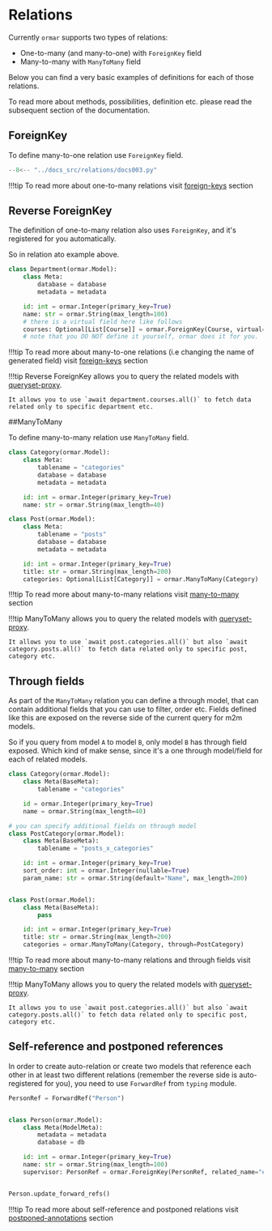 # Relations

Currently `ormar` supports two types of relations:

* One-to-many (and many-to-one) with `ForeignKey` field
* Many-to-many with `ManyToMany` field

Below you can find a very basic examples of definitions for each of those relations.

To read more about methods, possibilities, definition etc. please read the subsequent section of the documentation. 

## ForeignKey

To define many-to-one relation use `ForeignKey` field.

```Python hl_lines="17"
--8<-- "../docs_src/relations/docs003.py"
```

!!!tip
    To read more about one-to-many relations visit [foreign-keys][foreign-keys] section

## Reverse ForeignKey

The definition of one-to-many relation also uses `ForeignKey`, and it's registered for you automatically.

So in relation ato example above.

```Python hl_lines="17"
class Department(ormar.Model):
    class Meta:
        database = database
        metadata = metadata

    id: int = ormar.Integer(primary_key=True)
    name: str = ormar.String(max_length=100)
    # there is a virtual field here like follows
    courses: Optional[List[Course]] = ormar.ForeignKey(Course, virtual=True)
    # note that you DO NOT define it yourself, ormar does it for you.
```

!!!tip
    To read more about many-to-one relations (i.e changing the name of generated field) visit [foreign-keys][foreign-keys] section


!!!tip
    Reverse ForeignKey allows you to query the related models with [queryset-proxy][queryset-proxy].
    
    It allows you to use `await department.courses.all()` to fetch data related only to specific department etc. 

##ManyToMany

To define many-to-many relation use `ManyToMany` field.

```python hl_lines="18"
class Category(ormar.Model):
    class Meta:
        tablename = "categories"
        database = database
        metadata = metadata

    id: int = ormar.Integer(primary_key=True)
    name: str = ormar.String(max_length=40)

class Post(ormar.Model):
    class Meta:
        tablename = "posts"
        database = database
        metadata = metadata

    id: int = ormar.Integer(primary_key=True)
    title: str = ormar.String(max_length=200)
    categories: Optional[List[Category]] = ormar.ManyToMany(Category)
```


!!!tip
    To read more about many-to-many relations visit [many-to-many][many-to-many] section


!!!tip
    ManyToMany allows you to query the related models with [queryset-proxy][queryset-proxy].

    It allows you to use `await post.categories.all()` but also `await category.posts.all()` to fetch data related only to specific post, category etc.

## Through fields

As part of the `ManyToMany` relation you can define a through model, that can contain additional 
fields that you can use to filter, order etc. Fields defined like this are exposed on the reverse
side of the current query for m2m models. 

So if you query from model `A` to model `B`, only model `B` has through field exposed.
Which kind of make sense, since it's a one through model/field for each of related models.

```python hl_lines="10-15"
class Category(ormar.Model):
    class Meta(BaseMeta):
        tablename = "categories"

    id = ormar.Integer(primary_key=True)
    name = ormar.String(max_length=40)

# you can specify additional fields on through model
class PostCategory(ormar.Model):
    class Meta(BaseMeta):
        tablename = "posts_x_categories"

    id: int = ormar.Integer(primary_key=True)
    sort_order: int = ormar.Integer(nullable=True)
    param_name: str = ormar.String(default="Name", max_length=200)


class Post(ormar.Model):
    class Meta(BaseMeta):
        pass

    id: int = ormar.Integer(primary_key=True)
    title: str = ormar.String(max_length=200)
    categories = ormar.ManyToMany(Category, through=PostCategory)
```

!!!tip
    To read more about many-to-many relations and through fields visit [many-to-many][many-to-many] section


!!!tip
    ManyToMany allows you to query the related models with [queryset-proxy][queryset-proxy].
    
    It allows you to use `await post.categories.all()` but also `await category.posts.all()` to fetch data related only to specific post, category etc.

## Self-reference and postponed references

In order to create auto-relation or create two models that reference each other in at least two
different relations (remember the reverse side is auto-registered for you), you need to use
`ForwardRef` from `typing` module.

```python hl_lines="1 11 14"
PersonRef = ForwardRef("Person")


class Person(ormar.Model):
    class Meta(ModelMeta):
        metadata = metadata
        database = db

    id: int = ormar.Integer(primary_key=True)
    name: str = ormar.String(max_length=100)
    supervisor: PersonRef = ormar.ForeignKey(PersonRef, related_name="employees")


Person.update_forward_refs()
```

!!!tip
    To read more about self-reference and postponed relations visit [postponed-annotations][postponed-annotations] section


[foreign-keys]: ./foreign-key.md
[many-to-many]: ./many-to-many.md
[queryset-proxy]: ./queryset-proxy.md
[postponed-annotations]: ./postponed-annotations.md